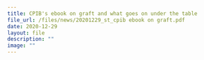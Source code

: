 ```yaml
---
title: CPIB's ebook on graft and what goes on under the table
file_url: /files/news/20201229_st_cpib ebook on graft.pdf
date: 2020-12-29
layout: file
description: ""
image: ""
---
```

